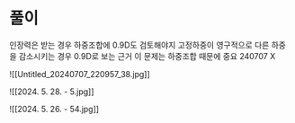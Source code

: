# 풀이
인장력은 받는 경우 하중조합에 0.9D도 검토해야지
고정하중이 영구적으로 다른 하중을 감소시키는 경우 0.9D로 보는 근거
이 문제는 하중조합 때문에 중요
240707 X 

![[Untitled_20240707_220957_38.jpg]]


![[2024. 5. 28. - 5.jpg]]


![[2024. 5. 26. - 54.jpg]]